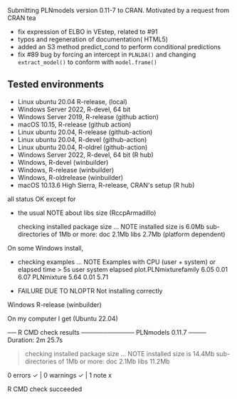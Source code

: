 
Submitting PLNmodels version 0.11-7 to CRAN. Motivated by a request from CRAN tea

* fix expression of ELBO in VEstep, related to #91
* typos and regeneration of documentation( HTML5) 
* added an S3 method predict_cond to perform conditional predictions
* fix #89 bug by forcing an intercept in `PLNLDA()` and changing `extract_model()` to conform with `model.frame()`

## Tested environments

- Linux ubuntu 20.04 R-release, (local)
- Windows Server 2022, R-devel, 64 bit
- Windows Server 2019, R-release (github action)
- macOS 10.15, R-release (github action)
- Linux ubuntu 20.04, R-release (github-action)
- Linux ubuntu 20.04, R-devel (github-action)
- Linux ubuntu 20.04, R-oldrel (github-action)
- Windows Server 2022, R-devel, 64 bit (R hub)
- Windows, R-devel  (winbuilder)
- Windows, R-release (winbuilder)
- Windows, R-oldrelease  (winbuilder)
- macOS 10.13.6 High Sierra, R-release, CRAN's setup (R hub)

all status OK except for

* the usual NOTE about libs size (RccpArmadillo)

  checking installed package size ... NOTE
  installed size is  6.0Mb
  sub-directories of 1Mb or more:
    doc    2.1Mb
    libs   2.7Mb (platform dependent)

On some Windows install,
* checking examples ... NOTE
Examples with CPU (user + system) or elapsed time > 5s
                      user system elapsed
plot.PLNmixturefamily 6.05   0.01    6.07
PLNmixture            5.64   0.01    5.71

* FAILURE DUE TO NLOPTR Not installing correctly

Windows R-release (winbuilder)


On my computer I get (Ubuntu 22.04)

── R CMD check results ──────────── PLNmodels 0.11.7 ────
Duration: 2m 25.7s

> checking installed package size ... NOTE
    installed size is 14.4Mb
    sub-directories of 1Mb or more:
      doc    2.1Mb
      libs  11.2Mb

0 errors ✓ | 0 warnings ✓ | 1 note x

R CMD check succeeded
